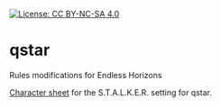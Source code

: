 [![License: CC BY-NC-SA 4.0](https://img.shields.io/badge/License-CC%20BY--NC--SA%204.0-lightgrey.svg)](http://creativecommons.org/licenses/by-nc-sa/4.0/)

# qstar
Rules modifications for Endless Horizons



[Character
 sheet](https://drive.google.com/open?id=1qq1hKQixRPjso2v_ZOdxMcVitz7iCAMjuHfOkCUNwfs)
 for the S.T.A.L.K.E.R. setting for qstar.

